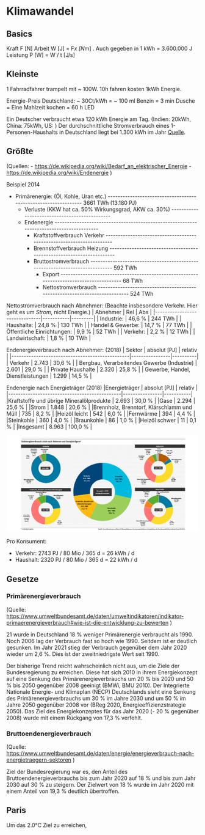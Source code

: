 # Klimawandel

## Basics
Kraft F [N]
Arbeit W [J] = F*x [N*m] . Auch gegeben in 1 kWh = 3.600.000 J
Leistung P [W] = W / t [J/s]

## Kleinste 
1 Fahrradfahrer trampelt mit ~ 100W.
10h fahren kosten 1kWh Energie.

Energie-Preis Deutschland: ~ 30Ct/kWh
    = ~ 100 ml Benzin
    = 3 min Dusche
    = Eine Mahlzeit kochen
    = 60 h LED

Ein Deutscher verbraucht etwa 120 kWh Energie am Tag.
(Indien: 20kWh, China: 75kWh, US: )
Der durchschnittliche Stromverbrauch eines 1-Personen-Haushalts in Deutschland liegt bei 1.300 kWh im Jahr [Quelle](https://www.stromauskunft.de/stromverbrauch/wie-viel-strom-verbraucht-eine-person/).

## Größte

(Quellen: 
    - https://de.wikipedia.org/wiki/Bedarf_an_elektrischer_Energie
    - https://de.wikipedia.org/wiki/Endenergie
)


Beispiel 2014

- Primärenergie: (Öl, Kohle, Uran etc.) --------------------------------------------------------------- 3661 TWh (13.180 PJ)
  - Verluste (KKW hat ca. 50% Wirkungsgrad, AKW ca. 30%) ----------------------------------------------
  - Endenergie ----------------------------------------------------------------------------------------
    - Kraftstoffverbrauch Verkehr ---------------------------------------------------------------------  
    - Brennstoffverbrauch Heizung ---------------------------------------------------------------------
    - Bruttostromverbrauch ----------------------------------------------------------------------------  592 TWh
      - Export ----------------------------------------------------------------------------------------   68 TWh
      - Nettostromverbrauch ---------------------------------------------------------------------------  524 TWh


Nettostromverbrauch nach Abnehmer:
(Beachte insbesondere Verkehr. Hier geht es um *Strom*, nicht Energie.)
| Abnehmer                      | Rel       | Abs     |
|-------------------------------|-----------|---------|
| Industrie:                    |  46,6 %   | 244 TWh |
| Haushalte:                    |  24,8 %   | 130 TWh |
| Handel & Gewerbe:             |  14,7 %   |  77 TWh |
| Öffentliche Einrichtungen:    |   9,9 %   |  52 TWh |
| Verkehr:                      |   2,2 %   |  12 TWh |
| Landwirtschaft:               |   1,8 %   |  10 TWh |


Endenergieverbrauch nach Abnehmer: (2018)
| Sektor 	                                     |  absolut [PJ]  | relativ  |
|------------------------------------------------|----------------|----------|
| Verkehr 	                                     |   2.743 	      |  30,6 %  |
| Bergbau, Verarbeitendes Gewerbe (Industrie) 	 |   2.601 	      |  29,0 %  |
| Private Haushalte 	                         |   2.320 	      |  25,8 %  |
| Gewerbe, Handel, Dienstleistungen 	         |   1.299 	      |  14,5 %  |


Endenergie nach Energieträger (2018)
|Energieträger 	                               | absolut [PJ] 	| relativ   |
|----------------------------------------------|----------------|-----------|
|Kraftstoffe und übrige Mineralölprodukte 	   | 2.693 	        | 30,0 %    |
|Gase                                          | 2.294 	        | 25,6 %    |
|Strom 	                                       | 1.848 	        | 20,6 %    |
|Brennholz, Brenntorf, Klärschlamm und Müll    | 735 	        |  8,2 %    |
|Heizöl leicht 	                               | 542 	        |  6,0 %    |
|Fernwärme 	                                   | 394 	        |  4,4 %    |
|Steinkohle 	                               | 360 	        |  4,0 %    |
|Braunkohle 	                               | 86 	        |  1,0 %    |
|Heizöl schwer 	                               | 11 	        |  0,1 %    |
|Insgesamt 	                                   | 8.963 	        | 100,0 %   |


<img src="https://raw.githubusercontent.com/MichaelLangbein/tdl2/main/backend/data/assets/science/endenergie_nach_sektor.png" />

Pro Konsument:
 - Verkehr:  2743 PJ / 80 Mio / 365 d = 26 kWh / d
 - Haushalt: 2320 PJ / 80 Mio / 365 d = 22 kWh / d


## Gesetze

### Primärenergieverbrauch
(Quelle: https://www.umweltbundesamt.de/daten/umweltindikatoren/indikator-primaerenergieverbrauch#wie-ist-die-entwicklung-zu-bewerten )

21 wurde in Deutschland 18 % weniger Primärenergie verbraucht als 1990. 
Noch 2006 lag der Verbrauch fast so hoch wie 1990. Seitdem ist er deutlich gesunken.
Im Jahr 2021 stieg der Verbrauch gegenüber dem Jahr 2020 wieder um 2,6 %. Dies ist der zweitniedrigste Wert seit 1990.

Der bisherige ⁠Trend⁠ reicht wahrscheinlich nicht aus, um die Ziele der Bundesregierung zu erreichen.
Diese hat sich 2010 in ihrem Energiekonzept auf eine Senkung des Primärenergieverbrauchs um 20 % bis 2020 und 50 % bis 2050 gegenüber 2008 geeinigt (BMWi, ⁠BMU⁠ 2010).
Der Integrierte Nationale Energie- und Klimaplan (NECP) Deutschlands sieht eine Senkung des Primärenergieverbrauchs um 30 % im Jahre 2030 und um 50 % im Jahre 2050 gegenüber 2008 vor (BReg 2020, Energieeffizienzstrategie 2050).
Das Ziel des Energiekonzeptes für das Jahr 2020 (- 20 % gegenüber 2008) wurde mit einem Rückgang von 17,3 % verfehlt.

### Bruttoendenergieverbrauch
(Quelle: https://www.umweltbundesamt.de/daten/energie/energieverbrauch-nach-energietraegern-sektoren )

Ziel der Bundesregierung war es, den Anteil des Bruttoendenergieverbrauchs bis zum Jahr 2020 auf 18 % und bis zum Jahr 2030 auf 30 % zu steigern.
Der Zielwert von 18 % wurde im Jahr 2020 mit einem Anteil von 19,3 % deutlich übertroffen.


## Paris
Um das 2.0°C Ziel zu erreichen, 